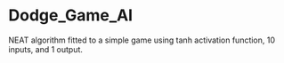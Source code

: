 # Dodge_Game_AI
NEAT algorithm fitted to a simple game using tanh activation function, 10 inputs, and 1 output.
